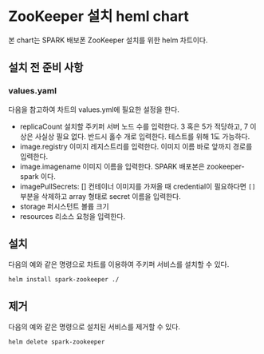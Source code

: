 # ZooKeeper 설치 heml chart
본 chart는 SPARK 배보폰 ZooKeeper 설치를 위한 helm 차트이다.

## 설치 전 준비 사항
### values.yaml
다음을 참고하여 차트의 values.yml에 필요한 설정을 한다.
- replicaCount
  설치할 주키퍼 서버 노드 수를 입력한다. 3 혹은 5가 적당하고, 7 이상은 사실상 필요 없다. 반드시 홀수 개로 입력한다. 테스트를 위해 1도 가능하다.
- image.registry
  이미지 레지스트리를 입력한다. 이미지 이름 바로 앞까지 경로를 입력한다.
- image.imagename
  이미지 이름을 입력한다. SPARK 배포본은 zookeeper-spark 이다.
- imagePullSecrets: []
  컨테이너 이미지를 가져올 때 credential이 필요하다면 `[]` 부분을 삭제하고 array 형태로 secret 이름을 입력한다.
- storage
  퍼시스턴트 볼륨 크기
- resources
  리소스 요청을 입력한다.

## 설치
다음의 예와 같은 명령으로 차트를 이용하여 주키퍼 서비스를 설치할 수 있다.
```
helm install spark-zookeeper ./
```

## 제거
다음의 예와 같은 명령으로 설치된 서비스를 제거할 수 있다.
```
helm delete spark-zookeeper
```